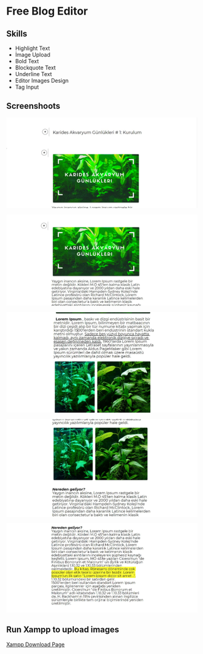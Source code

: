 # Free Blog Editor

## Skills
- Highlight Text
- İmage Upload
- Bold Text
- Blockquote Text
- Underline Text
- Editor Images Design
- Tag Input

## Screenshoots
![First Day Image 1](https://github.com/yessGlory17/blog-editor/blob/master/Screnshoots/editor1.JPG)

![First Day Image 2](https://github.com/yessGlory17/blog-editor/blob/master/Screnshoots/editor2.JPG)

![First Day Image 3](https://github.com/yessGlory17/blog-editor/blob/master/Screnshoots/editor3.JPG)

![First Day Image 4](https://github.com/yessGlory17/blog-editor/blob/master/Screnshoots/editor4.JPG)

![First Day Image 1](https://github.com/yessGlory17/blog-editor/blob/master/Screnshoots/editor5.JPG)



## Run Xampp to upload images
[Xampp Download Page](https://www.apachefriends.org/tr/download.html)

